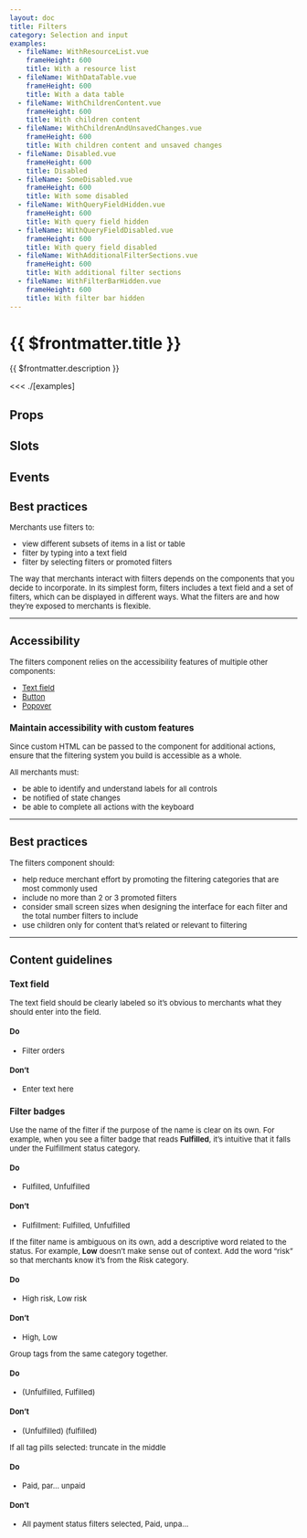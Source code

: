 ```yaml
---
layout: doc
title: Filters
category: Selection and input
examples:
  - fileName: WithResourceList.vue
    frameHeight: 600
    title: With a resource list
  - fileName: WithDataTable.vue
    frameHeight: 600
    title: With a data table
  - fileName: WithChildrenContent.vue
    frameHeight: 600
    title: With children content
  - fileName: WithChildrenAndUnsavedChanges.vue
    frameHeight: 600
    title: With children content and unsaved changes
  - fileName: Disabled.vue
    frameHeight: 600
    title: Disabled
  - fileName: SomeDisabled.vue
    frameHeight: 600
    title: With some disabled
  - fileName: WithQueryFieldHidden.vue
    frameHeight: 600
    title: With query field hidden
  - fileName: WithQueryFieldDisabled.vue
    frameHeight: 600
    title: With query field disabled
  - fileName: WithAdditionalFilterSections.vue
    frameHeight: 600
    title: With additional filter sections
  - fileName: WithFilterBarHidden.vue
    frameHeight: 600
    title: With filter bar hidden
---
```


# {{ $frontmatter.title }}

<Lede>

{{ $frontmatter.description }}

</Lede>

<Examples>

<<< ./[examples]

</Examples>

## Props

<PropsTable />

## Slots

<SlotsTable />

## Events

<EventsTable />

<div style="font-size: 0.8125rem">

## Best practices

Merchants use filters to:

- view different subsets of items in a list or table
- filter by typing into a text field
- filter by selecting filters or promoted filters

The way that merchants interact with filters depends on the components that you decide to incorporate. In its simplest form, filters includes a text field and a set of filters, which can be displayed in different ways. What the filters are and how they’re exposed to merchants is flexible.

---

## Accessibility

The filters component relies on the accessibility features of multiple other components:

- [Text field](/components/TextField)
- [Button](/components/Button)
- [Popover](/components/Popover)

### Maintain accessibility with custom features

Since custom HTML can be passed to the component for additional actions, ensure that the filtering system you build is accessible as a whole.

All merchants must:

- be able to identify and understand labels for all controls
- be notified of state changes
- be able to complete all actions with the keyboard

---

## Best practices

The filters component should:

- help reduce merchant effort by promoting the filtering categories that are most commonly used
- include no more than 2 or 3 promoted filters
- consider small screen sizes when designing the interface for each filter and the total number filters to include
- use children only for content that’s related or relevant to filtering

---

## Content guidelines

### Text field

The text field should be clearly labeled so it’s obvious to merchants what they should enter into the field.

<DoDont>

#### Do

- Filter orders

#### Don’t

- Enter text here

</DoDont>

### Filter badges

Use the name of the filter if the purpose of the name is clear on its own. For example, when you see a filter badge that reads **Fulfilled**, it’s intuitive that it falls under the Fulfillment status category.

<DoDont>

#### Do

- Fulfilled, Unfulfilled

#### Don’t

- Fulfillment: Fulfilled, Unfulfilled

</DoDont>

If the filter name is ambiguous on its own, add a descriptive word related to the status. For example, **Low** doesn’t make sense out of context. Add the word “risk” so that merchants know it’s from the Risk category.

<DoDont>

#### Do

- High risk, Low risk

#### Don’t

- High, Low

</DoDont>

Group tags from the same category together.

<DoDont>

#### Do

- (Unfulfilled, Fulfilled)

#### Don’t

- (Unfulfilled) (fulfilled)

</DoDont>

If all tag pills selected: truncate in the middle

<DoDont>

#### Do

- Paid, par… unpaid

#### Don’t

- All payment status filters selected, Paid, unpa…

</DoDont>


</div>
